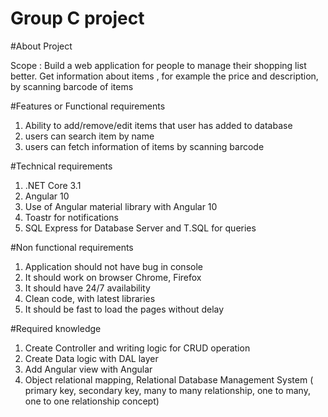 # Group C project
#About Project

Scope : Build a web application for people to manage their shopping list better. Get information about items , for example the price and description, by scanning barcode of items


#Features or Functional requirements 

1) Ability to add/remove/edit items that user has added to database
2) users can search item by name
3) users can fetch information of items by scanning barcode

#Technical requirements

1) .NET Core 3.1
2) Angular 10
3) Use of Angular material library with Angular 10
4) Toastr for notifications
5) SQL Express for Database Server and T.SQL for queries

#Non functional requirements
1) Application should not have bug in console
2) It should work on browser Chrome, Firefox
3) It should have 24/7 availability
4) Clean code, with latest libraries
5) It should be fast to load the pages without delay

#Required knowledge
1) Create Controller and writing logic for CRUD operation
2) Create Data logic with DAL layer
3) Add Angular view with Angular
4) Object relational mapping, Relational Database Management System ( primary key, secondary key, many to many relationship, one to many, one to one relationship concept)
